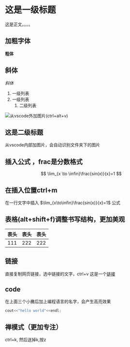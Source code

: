 # 这是一级标题
这是正文。。。。  
## 加粗字体 
 **粗体**
## 斜体 
*斜体*

1. 一级列表
2. 一级列表
   1. 二级列表

![](2023-07-24-21-10-41.png)从vscode外加图片(ctrl+alt+v)
## 这是二级标题
从vscode内部加图片，![]()会自动识别文件夹下的图片

## 插入公式  ，frac是分数格式
$$
\lim_{x \to \infin}\frac{sin(x)}{x}=1
$$
## 在插入位置ctrl+m
在一行文字中插入 $\lim_{x\to\infin}\frac{sin(x)}{x}=1$ 公式

## 表格(alt+shift+f)调整书写结构，更加美观
| 表头 | 表头 | 表头 |
| ---- | ---- | ---- |
| 111  | 222  | 222  |

## 链接
直接复制网页链接，选中链接的文字，ctrl+v
这是一个[链接](https://www.baidu.com/)

## code
在上面三个小撇后加上编程语言的名字，会产生高亮效果
```c++
cout<<"hello world"<<endl;
```

## 禅模式（更加专注）
ctrl+k, 然后送掉k,按z